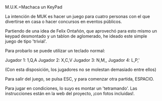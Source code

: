 
M.U.K.=Machaca un KeyPad

La intención de MUK es hacer un juego para cuatro personas con el que 
divertirse en casa o hacer concursos en eventos públicos.

Partiendo de una idea de Felix Ontañón, que aprovechó para esto mismo un 
keypad desmontado y un tablon de aglomerado, he ideado este simple juego de 
tipo 'trivial'.

Para probarlo se puede utilizar un teclado normal:

Jugador 1: 1,Q,A
Jugador 2: X,C,V
Jugador 3: N,M,,
Jugador 4: L,P,'

(Con esta disposición, los jugadores no se molestan demasiado entre ellos)

Para salir del juego, se pulsa ESC, y para comenzar otra partida, ESPACIO.

Para jugar en condiciones, lo suyo es montar un 'tetramando'. Las
instrucciones están en la web del proyecto, ¡con fotos incluidas!.
